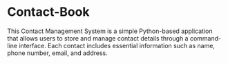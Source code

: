 # Contact-Book
This Contact Management System is a simple Python-based application that allows users to store and manage contact details through a command-line interface. Each contact includes essential information such as name, phone number, email, and address.
